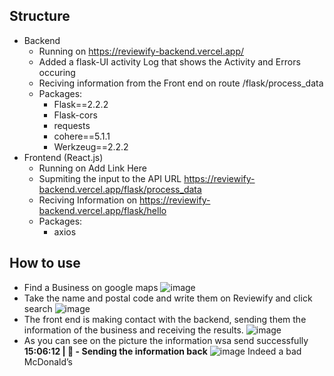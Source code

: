 ## Structure
- Backend
  * Running on https://reviewify-backend.vercel.app/
  * Added a flask-UI activity Log that shows the Activity and Errors occuring
  * Reciving information from the Front end on route /flask/process_data
  * Packages:
    * Flask==2.2.2
    * Flask-cors
    * requests
    * cohere==5.1.1
    * Werkzeug==2.2.2
- Frontend (React.js)
  * Running on Add Link Here
  * Supmiting the input to the API URL https://reviewify-backend.vercel.app/flask/process_data
  * Reciving Information on https://reviewify-backend.vercel.app/flask/hello
  * Packages:
    * axios
## How to use
- Find a Business on google maps
  ![image](https://github.com/AndrewidRizk/Reviewify-Business/assets/97995173/24b98ed1-e70e-46e2-9a99-4674de889b42)
- Take the name and postal code and write them on Reviewify and click search
  ![image](https://github.com/AndrewidRizk/Reviewify-Business/assets/97995173/ad2782e9-0c96-46d1-a5b2-ae5f48192481)
- The front end is making contact with the backend, sending them the information of the business and receiving the results.
  ![image](https://github.com/AndrewidRizk/Reviewify-Business/assets/97995173/7f3c5327-9aac-416c-b98a-0416f108d1fb)
- As you can see on the picture the information wsa send successfully **15:06:12 | 📨 - Sending the information back**
  ![image](https://github.com/AndrewidRizk/Reviewify-Business/assets/97995173/c889f289-3907-4dde-b956-1632ee0359a0)
Indeed a bad McDonald’s
